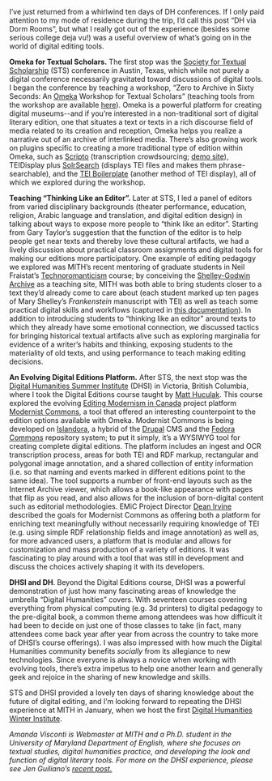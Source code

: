 I’ve just returned from a whirlwind ten days of DH conferences. If I only paid attention to my mode of residence during the trip, I’d call this post “DH via Dorm Rooms”, but what I really got out of the experience (besides some serious college deja vu!) was a useful overview of what’s going on in the world of digital editing tools.

**Omeka for Textual Scholars.** The first stop was the [Society for Textual Scholarship](http://textual.org) (STS) conference in Austin, Texas, which while not purely a digital conference necessarily gravitated toward discussions of digital tools. I began the conference by teaching a workshop, “Zero to Archive in Sixty Seconds: An [Omeka](http://www.omeka.org) Workshop for Textual Scholars” (teaching tools from the workshop are available [here](http://digitalliterature.net/workshops/sts12.html)). Omeka is a powerful platform for creating digital museums--and if you’re interested in a non-traditional sort of digital literary edition, one that situates a text or texts in a rich discourse field of media related to its creation and reception, Omeka helps you realize a narrative out of an archive of interlinked media. There’s also growing work on plugins specific to creating a more traditional type of edition within Omeka, such as [Scripto](http://omeka.org/codex/Plugins/Scripto) (transcription crowdsourcing; [demo site](http://scripto.org/omeka/)), TEIDisplay plus [SolrSearch](http://omeka.org/codex/Plugins/SolrSearch) (displays TEI files and makes them phrase-searchable), and the [TEI Boilerplate](http://dcl.slis.indiana.edu/teibp) (another method of TEI display), all of which we explored during the workshop.

**Teaching “Thinking Like an Editor”.** Later at STS, I led a panel of editors from varied disciplinary backgrounds (theater performance, education, religion, Arabic language and translation, and digital edition design) in talking about ways to expose more people to “think like an editor”. Starting from Gary Taylor’s suggestion that the function of the editor is to help people get near texts and thereby love these cultural artifacts, we had a lively discussion about practical classroom assignments and digital tools for making our editions more participatory. One example of editing pedagogy we explored was MITH’s recent mentoring of graduate students in Neil Fraistat’s [Technoromanticism](http://mith.umd.edu/eng738T/) course; by conceiving the [Shelley-Godwin Archive](http://shelleygodwinarchive.org/) as a teaching site, MITH was both able to bring students closer to a text they’d already come to care about (each student marked up ten pages of Mary Shelley’s _Frankenstein_ manuscript with TEI) as well as teach some practical digital skills and workflows (captured in [this documentation](http://amandavisconti.github.com/markup-pedagogy/)). In addition to introducing students to “thinking like an editor” around texts to which they already have some emotional connection, we discussed tactics for bringing historical textual artifacts alive such as exploring marginalia for evidence of a writer’s habits and thinking, exposing students to the materiality of old texts, and using performance to teach making editing decisions.

**An Evolving Digital Editions Platform.** After STS, the next stop was the [Digital Humanities Summer Institute](http://www.dhsi.org) (DHSI) in Victoria, British Columbia, where I took the Digital Editions course taught by [Matt Huculak](http://matthuculak.com/). This course explored the evolving [Editing Modernism in Canada](http://editingmodernism.ca/) project platform [Modernist Commons](http://modernistcommons.ca/), a tool that offered an interesting counterpoint to the edition options available with Omeka. Modernist Commons is being developed on [Islandora](http://web.archive.org/web/20140119105838/http://islandora.ca/), a hybrid of the [Drupal](http://drupal.org) CMS and the [Fedora Commons](http://fedora-commons.org/) repository system; to put it simply, it’s a WYSIWYG tool for creating complete digital editions. The platform includes an ingest and OCR transcription process, areas for both TEI and RDF markup, rectangular and polygonal image annotation, and a shared collection of entity information (i.e. so that naming and events marked in different editions point to the same idea). The tool supports a number of front-end layouts such as the Internet Archive viewer, which allows a book-like appearance with pages that flip as you read, and also allows for the inclusion of born-digital content such as editorial methodologies. EMiC Project Director [Dean Irvine](http://sinisterplots.wordpress.com/) described the goals for Modernist Commons as offering both a platform for enriching text meaningfully without necessarily requiring knowledge of TEI (e.g. using simple RDF relationship fields and image annotation) as well as, for more advanced users, a platform that is modular and allows for customization and mass production of a variety of editions. It was fascinating to play around with a tool that was still in development and discuss the choices actively shaping it with its developers.

**DHSI and DH**. Beyond the Digital Editions course, DHSI was a powerful demonstration of just how many fascinating areas of knowledge the umbrella “Digital Humanities” covers. With seventeen courses covering everything from physical computing (e.g. 3d printers) to digital pedagogy to the pre-digital book, a common theme among attendees was how difficult it had been to decide on just one of those classes to take (in fact, many attendees come back year after year from across the country to take more of DHSI’s course offerings). I was also impressed with how much the Digital Humanities community benefits _socially_ from its allegiance to new technologies. Since everyone is always a novice when working with evolving tools, there’s extra impetus to help one another learn and generally geek and rejoice in the sharing of new knowledge and skills.

STS and DHSI provided a lovely ten days of sharing knowledge about the future of digital editing, and I’m looking forward to repeating the DHSI experience at MITH in January, when we host the first [Digital Humanities Winter Institute](http://mith.umd.edu/dhwi).

_Amanda Visconti is Webmaster at MITH and a Ph.D. student in the University of Maryland Department of English, where she focuses on textual studies, digital humanities practice, and developing the look and function of digital literary tools. For more on the DHSI experience, please see Jen Guiliano’s [recent post.](http://mith.umd.edu/trends-at-the-digital-humanities-summer-institute/)_